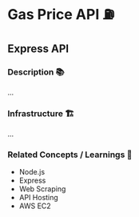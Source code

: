 # Gas Price API ⛽

## Express API

### Description 📚

...

### Infrastructure 🏗️

...

### Related Concepts / Learnings 💭

* Node.js
* Express
* Web Scraping
* API Hosting
* AWS EC2

